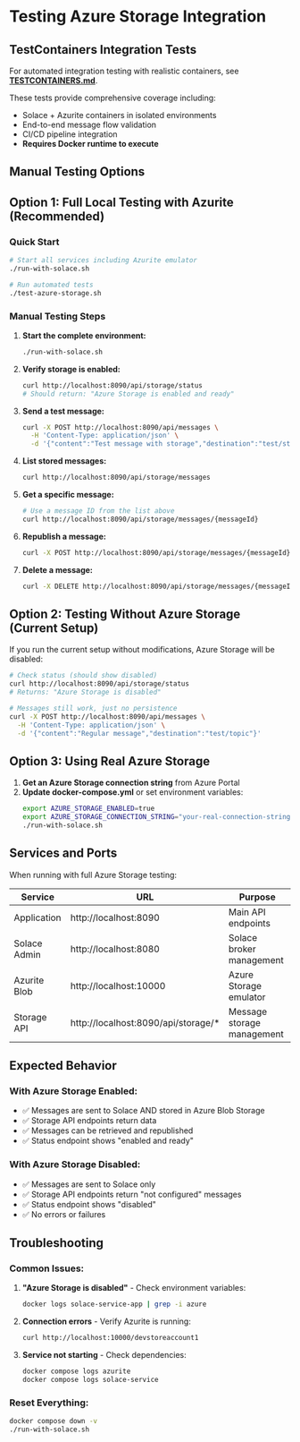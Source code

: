 # Testing Azure Storage Integration

## TestContainers Integration Tests

For automated integration testing with realistic containers, see **[TESTCONTAINERS.md](TESTCONTAINERS.md)**.

These tests provide comprehensive coverage including:
- Solace + Azurite containers in isolated environments
- End-to-end message flow validation
- CI/CD pipeline integration
- **Requires Docker runtime to execute**

## Manual Testing Options

## Option 1: Full Local Testing with Azurite (Recommended)

### Quick Start
```bash
# Start all services including Azurite emulator
./run-with-solace.sh

# Run automated tests
./test-azure-storage.sh
```

### Manual Testing Steps

1. **Start the complete environment:**
   ```bash
   ./run-with-solace.sh
   ```

2. **Verify storage is enabled:**
   ```bash
   curl http://localhost:8090/api/storage/status
   # Should return: "Azure Storage is enabled and ready"
   ```

3. **Send a test message:**
   ```bash
   curl -X POST http://localhost:8090/api/messages \
     -H 'Content-Type: application/json' \
     -d '{"content":"Test message with storage","destination":"test/storage"}'
   ```

4. **List stored messages:**
   ```bash
   curl http://localhost:8090/api/storage/messages
   ```

5. **Get a specific message:**
   ```bash
   # Use a message ID from the list above
   curl http://localhost:8090/api/storage/messages/{messageId}
   ```

6. **Republish a message:**
   ```bash
   curl -X POST http://localhost:8090/api/storage/messages/{messageId}/republish
   ```

7. **Delete a message:**
   ```bash
   curl -X DELETE http://localhost:8090/api/storage/messages/{messageId}
   ```

## Option 2: Testing Without Azure Storage (Current Setup)

If you run the current setup without modifications, Azure Storage will be disabled:

```bash
# Check status (should show disabled)
curl http://localhost:8090/api/storage/status
# Returns: "Azure Storage is disabled"

# Messages still work, just no persistence
curl -X POST http://localhost:8090/api/messages \
  -H 'Content-Type: application/json' \
  -d '{"content":"Regular message","destination":"test/topic"}'
```

## Option 3: Using Real Azure Storage

1. **Get an Azure Storage connection string** from Azure Portal
2. **Update docker-compose.yml** or set environment variables:
   ```bash
   export AZURE_STORAGE_ENABLED=true
   export AZURE_STORAGE_CONNECTION_STRING="your-real-connection-string"
   ./run-with-solace.sh
   ```

## Services and Ports

When running with full Azure Storage testing:

| Service | URL | Purpose |
|---------|-----|---------|
| Application | http://localhost:8090 | Main API endpoints |
| Solace Admin | http://localhost:8080 | Solace broker management |
| Azurite Blob | http://localhost:10000 | Azure Storage emulator |
| Storage API | http://localhost:8090/api/storage/* | Message storage management |

## Expected Behavior

### With Azure Storage Enabled:
- ✅ Messages are sent to Solace AND stored in Azure Blob Storage
- ✅ Storage API endpoints return data
- ✅ Messages can be retrieved and republished
- ✅ Status endpoint shows "enabled and ready"

### With Azure Storage Disabled:
- ✅ Messages are sent to Solace only
- ✅ Storage API endpoints return "not configured" messages
- ✅ Status endpoint shows "disabled"
- ✅ No errors or failures

## Troubleshooting

### Common Issues:

1. **"Azure Storage is disabled"** - Check environment variables:
   ```bash
   docker logs solace-service-app | grep -i azure
   ```

2. **Connection errors** - Verify Azurite is running:
   ```bash
   curl http://localhost:10000/devstoreaccount1
   ```

3. **Service not starting** - Check dependencies:
   ```bash
   docker compose logs azurite
   docker compose logs solace-service
   ```

### Reset Everything:
```bash
docker compose down -v
./run-with-solace.sh
```